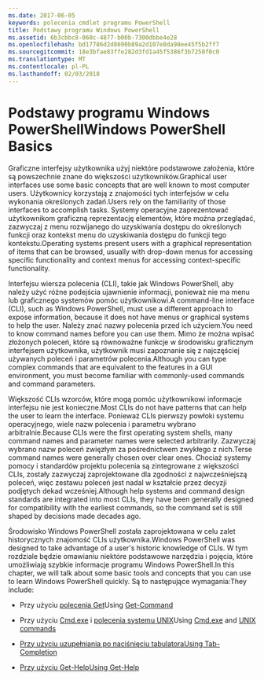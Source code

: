 ```yaml
---
ms.date: 2017-06-05
keywords: polecenia cmdlet programu PowerShell
title: Podstawy programu Windows PowerShell
ms.assetid: 6b3cbbc8-060c-4877-b00b-7300dbbe4e28
ms.openlocfilehash: bd17786d2d8690b89a2d107e0da98ee45f5b2ff7
ms.sourcegitcommit: 18e3bfae83ffe282d3fd1a45f5386f3b7250f0c0
ms.translationtype: MT
ms.contentlocale: pl-PL
ms.lasthandoff: 02/03/2018
---
```

# <a name="windows-powershell-basics"></a><span data-ttu-id="53a5d-103">Podstawy programu Windows PowerShell</span><span class="sxs-lookup"><span data-stu-id="53a5d-103">Windows PowerShell Basics</span></span>
<span data-ttu-id="53a5d-104">Graficzne interfejsy użytkownika użyj niektóre podstawowe założenia, które są powszechnie znane do większości użytkowników.</span><span class="sxs-lookup"><span data-stu-id="53a5d-104">Graphical user interfaces use some basic concepts that are well known to most computer users.</span></span> <span data-ttu-id="53a5d-105">Użytkownicy korzystają z znajomości tych interfejsów w celu wykonania określonych zadań.</span><span class="sxs-lookup"><span data-stu-id="53a5d-105">Users rely on the familiarity of those interfaces to accomplish tasks.</span></span> <span data-ttu-id="53a5d-106">Systemy operacyjne zaprezentować użytkownikom graficzną reprezentację elementów, które można przeglądać, zazwyczaj z menu rozwijanego do uzyskiwania dostępu do określonych funkcji oraz kontekst menu do uzyskiwania dostępu do funkcji tego kontekstu.</span><span class="sxs-lookup"><span data-stu-id="53a5d-106">Operating systems present users with a graphical representation of items that can be browsed, usually with drop-down menus for accessing specific functionality and context menus for accessing context-specific functionality.</span></span>

<span data-ttu-id="53a5d-107">Interfejsu wiersza polecenia (CLI), takie jak Windows PowerShell, aby należy użyć różne podejścia ujawnienie informacji, ponieważ nie ma menu lub graficznego systemów pomóc użytkownikowi.</span><span class="sxs-lookup"><span data-stu-id="53a5d-107">A command-line interface (CLI), such as Windows PowerShell, must use a different approach to expose information, because it does not have menus or graphical systems to help the user.</span></span> <span data-ttu-id="53a5d-108">Należy znać nazwy polecenia przed ich użyciem.</span><span class="sxs-lookup"><span data-stu-id="53a5d-108">You need to know command names before you can use them.</span></span> <span data-ttu-id="53a5d-109">Mimo że można wpisać złożonych poleceń, które są równoważne funkcje w środowisku graficznym interfejsem użytkownika, użytkownik musi zapoznanie się z najczęściej używanych poleceń i parametrów polecenia.</span><span class="sxs-lookup"><span data-stu-id="53a5d-109">Although you can type complex commands that are equivalent to the features in a GUI environment, you must become familiar with commonly-used commands and command parameters.</span></span>

<span data-ttu-id="53a5d-110">Większość CLIs wzorców, które mogą pomóc użytkownikowi informacje interfejsu nie jest konieczne.</span><span class="sxs-lookup"><span data-stu-id="53a5d-110">Most CLIs do not have patterns that can help the user to learn the interface.</span></span> <span data-ttu-id="53a5d-111">Ponieważ CLIs pierwszy powłoki systemu operacyjnego, wiele nazw polecenia i parametru wybrano arbitralnie.</span><span class="sxs-lookup"><span data-stu-id="53a5d-111">Because CLIs were the first operating system shells, many command names and parameter names were selected arbitrarily.</span></span> <span data-ttu-id="53a5d-112">Zazwyczaj wybrano nazw poleceń zwięzłym za pośrednictwem zwykłego z nich.</span><span class="sxs-lookup"><span data-stu-id="53a5d-112">Terse command names were generally chosen over clear ones.</span></span> <span data-ttu-id="53a5d-113">Chociaż systemy pomocy i standardów projektu polecenia są zintegrowane z większości CLIs, zostały zazwyczaj zaprojektowane dla zgodności z najwcześniejszą poleceń, więc zestawu poleceń jest nadal w kształcie przez decyzji podjętych dekad wcześniej.</span><span class="sxs-lookup"><span data-stu-id="53a5d-113">Although help systems and command design standards are integrated into most CLIs, they have been generally designed for compatibility with the earliest commands, so the command set is still shaped by decisions made decades ago.</span></span>

<span data-ttu-id="53a5d-114">Środowisko Windows PowerShell została zaprojektowana w celu zalet historycznych znajomość CLIs użytkownika.</span><span class="sxs-lookup"><span data-stu-id="53a5d-114">Windows PowerShell was designed to take advantage of a user's historic knowledge of CLIs.</span></span> <span data-ttu-id="53a5d-115">W tym rozdziale będzie omawianiu niektóre podstawowe narzędzia i pojęcia, które umożliwiają szybkie informacje programu Windows PowerShell.</span><span class="sxs-lookup"><span data-stu-id="53a5d-115">In this chapter, we will talk about some basic tools and concepts that you can use to learn Windows PowerShell quickly.</span></span> <span data-ttu-id="53a5d-116">Są to następujące wymagania:</span><span class="sxs-lookup"><span data-stu-id="53a5d-116">They include:</span></span>

- <span data-ttu-id="53a5d-117">Przy użyciu [polecenia Get](/powershell/module/Microsoft.PowerShell.Core/get-command)</span><span class="sxs-lookup"><span data-stu-id="53a5d-117">Using [Get-Command](/powershell/module/Microsoft.PowerShell.Core/get-command)</span></span>

- <span data-ttu-id="53a5d-118">Przy użyciu [Cmd.exe](/windows-server/administration/windows-commands/cmd) i [polecenia systemu UNIX](/windows/wsl/reference)</span><span class="sxs-lookup"><span data-stu-id="53a5d-118">Using [Cmd.exe](/windows-server/administration/windows-commands/cmd) and [UNIX commands](/windows/wsl/reference)</span></span>

- [<span data-ttu-id="53a5d-119">Przy użyciu uzupełniania po naciśnięciu tabulatora</span><span class="sxs-lookup"><span data-stu-id="53a5d-119">Using Tab-Completion</span></span>](../../core-powershell/console/using-tab-expansion.md)

- [<span data-ttu-id="53a5d-120">Przy użyciu Get-Help</span><span class="sxs-lookup"><span data-stu-id="53a5d-120">Using Get-Help</span></span>](./getting-detailed-help-information.md)
